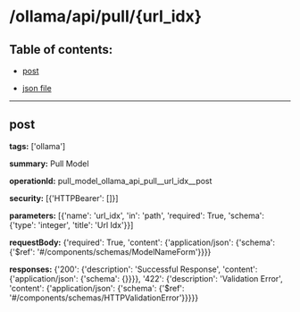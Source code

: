 # /ollama/api/pull/{url_idx}

## Table of contents:
- [post](#post)

- [json file](./_ollama_api_pull_{url_idx}.json)

---
<a name="post"></a>
## post

**tags:** ['ollama']

**summary:** Pull Model

**operationId:** pull_model_ollama_api_pull__url_idx__post

**security:** [{'HTTPBearer': []}]

**parameters:** [{'name': 'url_idx', 'in': 'path', 'required': True, 'schema': {'type': 'integer', 'title': 'Url Idx'}}]

**requestBody:** {'required': True, 'content': {'application/json': {'schema': {'$ref': '#/components/schemas/ModelNameForm'}}}}

**responses:** {'200': {'description': 'Successful Response', 'content': {'application/json': {'schema': {}}}}, '422': {'description': 'Validation Error', 'content': {'application/json': {'schema': {'$ref': '#/components/schemas/HTTPValidationError'}}}}}

